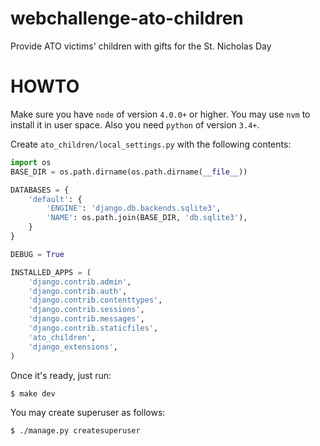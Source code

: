 # webchallenge-ato-children
Provide ATO victims' children with gifts for the St. Nicholas Day

# HOWTO

Make sure you have `node` of version `4.0.0+` or higher. You may use `nvm` to install it in user space. Also you need `python` of version `3.4+`.

Create `ato_children/local_settings.py` with the following contents:
```python
import os
BASE_DIR = os.path.dirname(os.path.dirname(__file__))

DATABASES = {
    'default': {
        'ENGINE': 'django.db.backends.sqlite3',
        'NAME': os.path.join(BASE_DIR, 'db.sqlite3'),
    }
}

DEBUG = True

INSTALLED_APPS = (
    'django.contrib.admin',
    'django.contrib.auth',
    'django.contrib.contenttypes',
    'django.contrib.sessions',
    'django.contrib.messages',
    'django.contrib.staticfiles',
    'ato_children',
    'django_extensions',
)
```

Once it's ready, just run:
```sh
$ make dev
```

You may create superuser as follows:
```sh
$ ./manage.py createsuperuser
```
